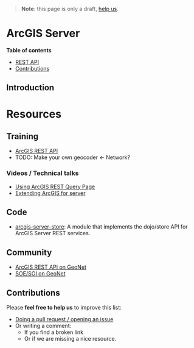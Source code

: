 > **Note**: this page is only a draft, [help us](#contributions).

# ArcGIS Server

<!-- START doctoc generated TOC please keep comment here to allow auto update -->
<!-- DON'T EDIT THIS SECTION, INSTEAD RE-RUN doctoc TO UPDATE -->
**Table of contents**

- [REST API](#rest-api)
- [Contributions](#contributions)

<!-- END doctoc generated TOC please keep comment here to allow auto update -->

## Introduction

# Resources

## Training

* [ArcGIS REST API](../../../../esri/open-vision/open-specifications/arcgis-rest-api/README.md)
* TODO: Make your own geocoder <- Network?

### Videos / Technical talks

* [Using ArcGIS REST Query Page](http://odoe.net/blog/using-arcgis-rest-query-page/)
* [Extending ArcGIS for server](http://www.esri.com/videos/watch?videoid=5068&channelid=LegacyVideo&isLegacy=true&title=extending-arcgis-for-server)

## Code

* [arcgis-server-store](https://github.com/thollingshead/arcgis-server-store):
A module that implements the dojo/store API for ArcGIS Server REST services.


## Community

* [ArcGIS REST API on GeoNet](https://geonet.esri.com/community/developers/web-developers/arcgis-rest-api)
* [SOE/SOI on GeoNet](https://geonet.esri.com/groups/server-object-extensions-server-object-interceptors)

## Contributions
Please **feel free to help us** to improve this list:

* [Doing a pull request / opening an issue](https://github.com/hhkaos/awesome-arcgis#contributions)
* Or writing a comment:
  * If you find a broken link
  * Or if we are missing a nice resource.
